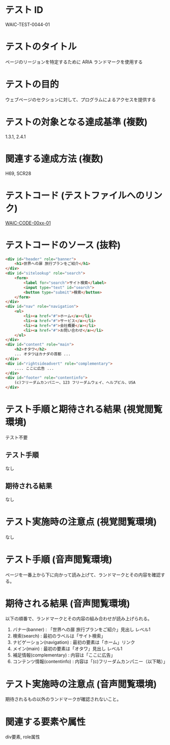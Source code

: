 # テスト ID

WAIC-TEST-0044-01

# テストのタイトル

ページのリージョンを特定するために ARIA ランドマークを使用する

# テストの目的

ウェブページのセクションに対して、プログラムによるアクセスを提供する

# テストの対象となる達成基準 (複数)

1.3.1, 2.4.1

# 関連する達成方法 (複数)

H69, SCR28

# テストコード (テストファイルへのリンク)

[WAIC-CODE-00xx-01](https://waic.github.io/as_test/WAIC-CODE/WAIC-CODE-00xx-01.html)

# テストコードのソース (抜粋)

```HTML
<div id="header" role="banner">
    <h1>世界への扉 旅行プランをご紹介</h1>
</div>
<div id="sitelookup" role="search">
    <form>
        <label for="search">サイト検索</label>
        <input type="text" id="search">
        <button type="submit">検索</button>
    </form>
</div>
<div id="nav" role="navigation">
    <ul>
        <li><a href="#">ホーム</a></li>
        <li><a href="#">サービス</a></li>
        <li><a href="#">会社概要</a></li>
        <li><a href="#">お問い合わせ</a></li>
    </ul>
</div>
<div id="content" role="main">
    <h2>オタワ</h2>
    ... オタワはカナダの首都 ...
</div>
<div id="rightsideadvert" role="complementary">
    .... ここに広告 ...
</div>
<div id="footer" role="contentinfo">
    (c)フリーダムカンパニー、123 フリーダムウェイ、ヘルプビル、USA
</div>
```

# テスト手順と期待される結果 (視覚閲覧環境)

テスト不要

## テスト手順

なし

## 期待される結果

なし

# テスト実施時の注意点 (視覚閲覧環境)

なし

# テスト手順 (音声閲覧環境)

ページを一番上から下に向かって読み上げて、ランドマークとその内容を確認する。

# 期待される結果 (音声閲覧環境)

以下の順番で、ランドマークとその内容の組み合わせが読み上げられる。

1. バナー(banner) : 「世界への扉 旅行プランをご紹介」見出し レベル1
2. 検索(search) : 最初のラベルは「サイト検索」
3. ナビゲーション(navigation) : 最初の要素は「ホーム」リンク
4. メイン(main) : 最初の要素は「オタワ」見出し レベル1
5. 補足情報(complementary) : 内容は「ここに広告」
6. コンテンツ情報(contentinfo) : 内容は「(c)フリーダムカンパニー（以下略）」

# テスト実施時の注意点 (音声閲覧環境)

期待されるもの以外のランドマークが確認されないこと。

# 関連する要素や属性

div要素, role属性